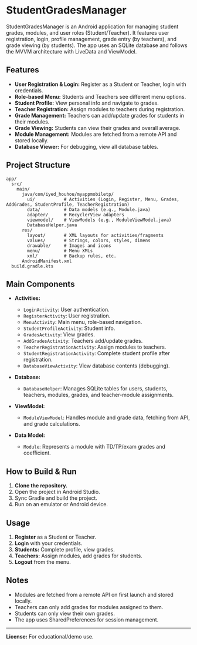 # StudentGradesManager

StudentGradesManager is an Android application for managing student grades, modules, and user roles (Student/Teacher). It features user registration, login, profile management, grade entry (by teachers), and grade viewing (by students). The app uses an SQLite database and follows the MVVM architecture with LiveData and ViewModel.

## Features

- **User Registration & Login:** Register as a Student or Teacher, login with credentials.
- **Role-based Menu:** Students and Teachers see different menu options.
- **Student Profile:** View personal info and navigate to grades.
- **Teacher Registration:** Assign modules to teachers during registration.
- **Grade Management:** Teachers can add/update grades for students in their modules.
- **Grade Viewing:** Students can view their grades and overall average.
- **Module Management:** Modules are fetched from a remote API and stored locally.
- **Database Viewer:** For debugging, view all database tables.

## Project Structure

```
app/
  src/
    main/
      java/com/iyed_houhou/myappmobiletp/
        ui/           # Activities (Login, Register, Menu, Grades, AddGrades, StudentProfile, TeacherRegistration)
        data/         # Data models (e.g., Module.java)
        adapter/      # RecyclerView adapters
        viewmodel/    # ViewModels (e.g., ModuleViewModel.java)
        DatabaseHelper.java
      res/
        layout/       # XML layouts for activities/fragments
        values/       # Strings, colors, styles, dimens
        drawable/     # Images and icons
        menu/         # Menu XMLs
        xml/          # Backup rules, etc.
      AndroidManifest.xml
  build.gradle.kts
```

## Main Components

- **Activities:**

  - `LoginActivity`: User authentication.
  - `RegisterActivity`: User registration.
  - `MenuActivity`: Main menu, role-based navigation.
  - `StudentProfileActivity`: Student info.
  - `GradesActivity`: View grades.
  - `AddGradesActivity`: Teachers add/update grades.
  - `TeacherRegistrationActivity`: Assign modules to teachers.
  - `StudentRegistrationActivity`: Complete student profile after registration.
  - `DatabaseViewActivity`: View database contents (debugging).

- **Database:**

  - `DatabaseHelper`: Manages SQLite tables for users, students, teachers, modules, grades, and teacher-module assignments.

- **ViewModel:**

  - `ModuleViewModel`: Handles module and grade data, fetching from API, and grade calculations.

- **Data Model:**
  - `Module`: Represents a module with TD/TP/exam grades and coefficient.

## How to Build & Run

1. **Clone the repository.**
2. Open the project in Android Studio.
3. Sync Gradle and build the project.
4. Run on an emulator or Android device.

## Usage

1. **Register** as a Student or Teacher.
2. **Login** with your credentials.
3. **Students:** Complete profile, view grades.
4. **Teachers:** Assign modules, add grades for students.
5. **Logout** from the menu.

## Notes

- Modules are fetched from a remote API on first launch and stored locally.
- Teachers can only add grades for modules assigned to them.
- Students can only view their own grades.
- The app uses SharedPreferences for session management.

---

**License:** For educational/demo use.
